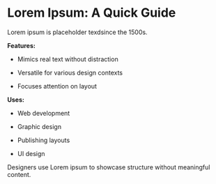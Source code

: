 # Lorem Ipsum: A Quick Guide

Lorem ipsum is placeholder texdsince the 1500s.

**Features:**

* Mimics real text without distraction

* Versatile for various design contexts

* Focuses attention on layout

**Uses:**

* Web development

* Graphic design

* Publishing layouts

* UI design

Designers use Lorem ipsum to showcase structure without meaningful content.
